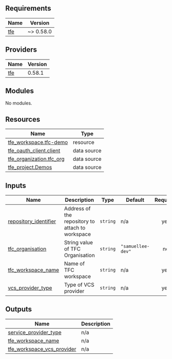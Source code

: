 <!-- BEGIN_TF_DOCS -->
## Requirements

| Name | Version |
|------|---------|
| <a name="requirement_tfe"></a> [tfe](#requirement\_tfe) | ~> 0.58.0 |

## Providers

| Name | Version |
|------|---------|
| <a name="provider_tfe"></a> [tfe](#provider\_tfe) | 0.58.1 |

## Modules

No modules.

## Resources

| Name | Type |
|------|------|
| [tfe_workspace.tfc-demo](https://registry.terraform.io/providers/hashicorp/tfe/latest/docs/resources/workspace) | resource |
| [tfe_oauth_client.client](https://registry.terraform.io/providers/hashicorp/tfe/latest/docs/data-sources/oauth_client) | data source |
| [tfe_organization.tfc_org](https://registry.terraform.io/providers/hashicorp/tfe/latest/docs/data-sources/organization) | data source |
| [tfe_project.Demos](https://registry.terraform.io/providers/hashicorp/tfe/latest/docs/data-sources/project) | data source |

## Inputs

| Name | Description | Type | Default | Required |
|------|-------------|------|---------|:--------:|
| <a name="input_repository_identifier"></a> [repository\_identifier](#input\_repository\_identifier) | Address of the repository to attach to workspace | `string` | n/a | yes |
| <a name="input_tfc_organisation"></a> [tfc\_organisation](#input\_tfc\_organisation) | String value of TFC Organisation | `string` | `"samuellee-dev"` | no |
| <a name="input_tfc_workspace_name"></a> [tfc\_workspace\_name](#input\_tfc\_workspace\_name) | Name of TFC workspace | `string` | n/a | yes |
| <a name="input_vcs_provider_type"></a> [vcs\_provider\_type](#input\_vcs\_provider\_type) | Type of VCS provider | `string` | n/a | yes |

## Outputs

| Name | Description |
|------|-------------|
| <a name="output_service_provider_type"></a> [service\_provider\_type](#output\_service\_provider\_type) | n/a |
| <a name="output_tfe_workspace_name"></a> [tfe\_workspace\_name](#output\_tfe\_workspace\_name) | n/a |
| <a name="output_tfe_workspace_vcs_provider"></a> [tfe\_workspace\_vcs\_provider](#output\_tfe\_workspace\_vcs\_provider) | n/a |
<!-- END_TF_DOCS -->